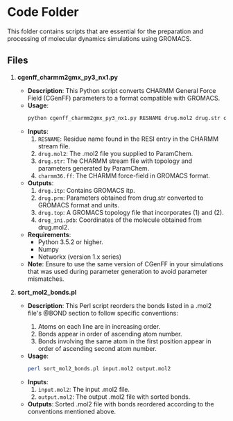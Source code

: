 
# Code Folder

This folder contains scripts that are essential for the preparation and processing of molecular dynamics simulations using GROMACS.

## Files

1. **cgenff_charmm2gmx_py3_nx1.py**
   - **Description**: This Python script converts CHARMM General Force Field (CGenFF) parameters to a format compatible with GROMACS.
   - **Usage**: 
     ```sh
     python cgenff_charmm2gmx_py3_nx1.py RESNAME drug.mol2 drug.str charmm36.ff
     ```
   - **Inputs**:
     1. `RESNAME`: Residue name found in the RESI entry in the CHARMM stream file.
     2. `drug.mol2`: The .mol2 file you supplied to ParamChem.
     3. `drug.str`: The CHARMM stream file with topology and parameters generated by ParamChem.
     4. `charmm36.ff`: The CHARMM force-field in GROMACS format.
   - **Outputs**:
     1. `drug.itp`: Contains GROMACS itp.
     2. `drug.prm`: Parameters obtained from drug.str converted to GROMACS format and units.
     3. `drug.top`: A GROMACS topology file that incorporates (1) and (2).
     4. `drug_ini.pdb`: Coordinates of the molecule obtained from drug.mol2.
   - **Requirements**:
     - Python 3.5.2 or higher.
     - Numpy
     - Networkx (version 1.x series)
   - **Note**: Ensure to use the same version of CGenFF in your simulations that was used during parameter generation to avoid parameter mismatches.

2. **sort_mol2_bonds.pl**
   - **Description**: This Perl script reorders the bonds listed in a .mol2 file's @<TRIPOS>BOND section to follow specific conventions:
     1. Atoms on each line are in increasing order.
     2. Bonds appear in order of ascending atom number.
     3. Bonds involving the same atom in the first position appear in order of ascending second atom number.
   - **Usage**:
     ```sh
     perl sort_mol2_bonds.pl input.mol2 output.mol2
     ```
   - **Inputs**:
     1. `input.mol2`: The input .mol2 file.
     2. `output.mol2`: The output .mol2 file with sorted bonds.
   - **Outputs**: Sorted .mol2 file with bonds reordered according to the conventions mentioned above.
